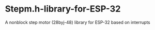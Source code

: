 # Stepm.h-library-for-ESP-32
A nonblock step motor (28byj-48) library for ESP-32 based on interrupts
